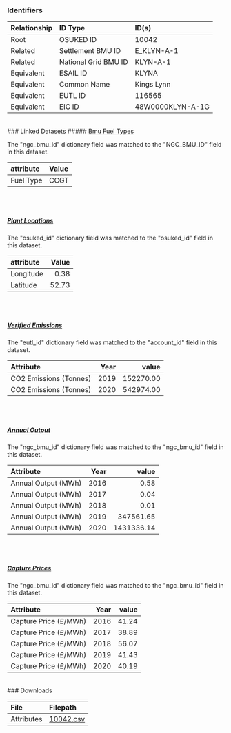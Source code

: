 ### Identifiers

| Relationship   | ID Type              | ID(s)            |
|:---------------|:---------------------|:-----------------|
| Root           | OSUKED ID            | 10042            |
| Related        | Settlement BMU ID    | E_KLYN-A-1       |
| Related        | National Grid BMU ID | KLYN-A-1         |
| Equivalent     | ESAIL ID             | KLYNA            |
| Equivalent     | Common Name          | Kings Lynn       |
| Equivalent     | EUTL ID              | 116565           |
| Equivalent     | EIC ID               | 48W0000KLYN-A-1G |

<br>
### Linked Datasets
##### <a href="https://raw.githubusercontent.com/OSUKED/Dictionary-Datasets/main/datasets/bmu-fuel-types/datapackage.json">Bmu Fuel Types</a>



The "ngc_bmu_id" dictionary field was matched to the "NGC_BMU_ID" field in this dataset.

| attribute   | Value   |
|:------------|:--------|
| Fuel Type   | CCGT    |

<br><br>
##### <a href="https://raw.githubusercontent.com/OSUKED/Dictionary-Datasets/main/datasets/plant-locations/datapackage.json">Plant Locations</a>



The "osuked_id" dictionary field was matched to the "osuked_id" field in this dataset.

| attribute   |   Value |
|:------------|--------:|
| Longitude   |    0.38 |
| Latitude    |   52.73 |

<br><br>
##### <a href="https://raw.githubusercontent.com/OSUKED/Dictionary-Datasets/main/datasets/verified-emissions/datapackage.json">Verified Emissions</a>



The "eutl_id" dictionary field was matched to the "account_id" field in this dataset.

| Attribute              |   Year |     value |
|:-----------------------|-------:|----------:|
| CO2 Emissions (Tonnes) |   2019 | 152270.00 |
| CO2 Emissions (Tonnes) |   2020 | 542974.00 |

<br><br>
##### <a href="https://raw.githubusercontent.com/OSUKED/Dictionary-Datasets/main/datasets/annual-output/datapackage.json">Annual Output</a>



The "ngc_bmu_id" dictionary field was matched to the "ngc_bmu_id" field in this dataset.

| Attribute           |   Year |      value |
|:--------------------|-------:|-----------:|
| Annual Output (MWh) |   2016 |       0.58 |
| Annual Output (MWh) |   2017 |       0.04 |
| Annual Output (MWh) |   2018 |       0.01 |
| Annual Output (MWh) |   2019 |  347561.65 |
| Annual Output (MWh) |   2020 | 1431336.14 |

<br><br>
##### <a href="https://raw.githubusercontent.com/OSUKED/Dictionary-Datasets/main/datasets/capture-prices/datapackage.json">Capture Prices</a>



The "ngc_bmu_id" dictionary field was matched to the "ngc_bmu_id" field in this dataset.

| Attribute             |   Year |   value |
|:----------------------|-------:|--------:|
| Capture Price (£/MWh) |   2016 |   41.24 |
| Capture Price (£/MWh) |   2017 |   38.89 |
| Capture Price (£/MWh) |   2018 |   56.07 |
| Capture Price (£/MWh) |   2019 |   41.43 |
| Capture Price (£/MWh) |   2020 |   40.19 |


<br>
### Downloads


| File       | Filepath                                                                              |
|:-----------|:--------------------------------------------------------------------------------------|
| Attributes | [10042.csv](https://osuked.github.io/Power-Station-Dictionary/object_attrs/10042.csv) |
